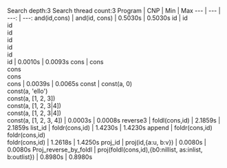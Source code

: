 Search depth:3
Search thread count:3
Program | CNP | Min | Max
--- | --- | ---: | ---:
and(id,cons) | and(id, cons) | 0.5030s | 0.5030s
id | id<br/>id<br/>id<br/>id<br/>id<br/>id<br/>id | 0.0010s | 0.0093s
cons | cons<br/>cons<br/>cons<br/>cons | 0.0039s | 0.0065s
const | const(a, 0)<br/>const(a, 'ello')<br/>const(a, [1, 2, 3])<br/>const(a, [1, 2, 3\|4])<br/>const(a, [1, 2, 3\|4])<br/>const(a, [1, 2, 3, 4]) | 0.0003s | 0.0008s
reverse3 | foldl(cons,id) | 2.1859s | 2.1859s
list_id | foldr(cons,id) | 1.4230s | 1.4230s
append | foldr(cons,id)<br/>foldr(cons,id)<br/>foldr(cons,id) | 1.2618s | 1.4250s
proj_id | proj(id,{a:u, b:v}) | 0.0080s | 0.0080s
Proj_reverse_by_foldl | proj(foldl(cons,id),{b0:nillist, as:inlist, b:outlist}) | 0.8980s | 0.8980s
